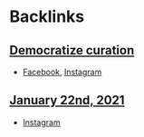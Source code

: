 
# Backlinks
## [Democratize curation](<Democratize curation.md>)
- [Facebook](<Facebook.md>), [Instagram](<Instagram.md>)

## [January 22nd, 2021](<January 22nd, 2021.md>)
- [Instagram](<Instagram.md>)

